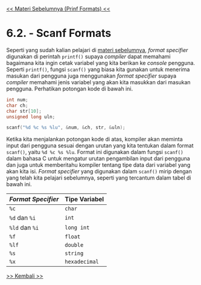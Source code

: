 [<< Materi Sebelumnya (Prinf Formats) <<](6.1-PrintFormat.md)

# 6.2. - Scanf Formats

Seperti yang sudah kalian pelajari di [materi sebelumnya](6.1-PrintFormat.md), _format specifier_ digunakan di perintah `printf()` supaya _compiler_ dapat memahami bagaimana kita ingin cetak variabel yang kita berikan ke _console_ pengguna. Seperti `printf()`, fungsi `scanf()` yang biasa kita gunakan untuk menerima masukan dari pengguna juga menggunakan _format specifier_ supaya _compiler_ memahami jenis variabel yang akan kita masukkan dari masukan pengguna. Perhatikan potongan kode di bawah ini.

```c
int num;
char ch;
char str[10];
unsigned long uln;

scanf("%d %c %s %lu", &num, &ch, str, &uln);
```

Ketika kita menjalankan potongan kode di atas, kompiler akan meminta input dari pengguna sesuai dengan urutan yang kita tentukan dalam format `scanf()`, yaitu `%d %c %s %lu`. Format ini digunakan dalam fungsi `scanf()` dalam bahasa C untuk mengatur urutan pengambilan input dari pengguna dan juga untuk memberitahu kompiler tentang tipe data dari variabel yang akan kita isi. _Format specifier_ yang digunakan dalam `scanf()` mirip dengan yang telah kita pelajari sebelumnya, seperti yang tercantum dalam tabel di bawah ini.

| _Format Specifier_ | Tipe Variabel |
| ------------------ | ------------- |
| `%c`               | `char`        |
| `%d` dan `%i`      | `int`         |
| `%ld` dan `%i`     | `long int`    |
| `%f`               | `float`       |
| `%lf`              | `double`      |
| `%s`               | `string`      |
| `%x`               | `hexadecimal` |

[>> Kembali >>](../README.md)
